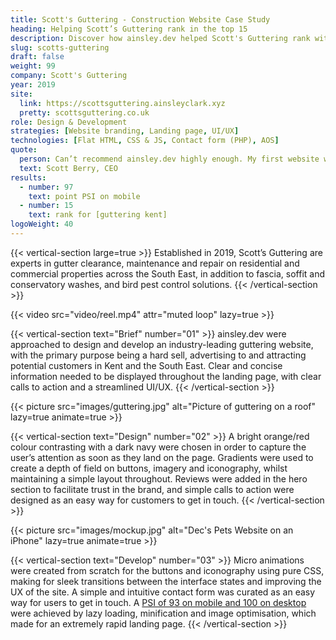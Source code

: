 ```yaml
---
title: Scott's Guttering - Construction Website Case Study
heading: Helping Scott’s Guttering rank in the top 15
description: Discover how ainsley.dev helped Scott's Guttering rank within the top 15 by designing a sleek and easy to use landing page.
slug: scotts-guttering
draft: false
weight: 99
company: Scott's Guttering
year: 2019
site:
  link: https://scottsguttering.ainsleyclark.xyz
  pretty: scottsguttering.co.uk
role: Design & Development
strategies: [Website branding, Landing page, UI/UX]
technologies: [Flat HTML, CSS & JS, Contact form (PHP), AOS]
quote:
  person: Can’t recommend ainsley.dev highly enough. My first website was completed quickly and without any problems. All my comments and preferences were taken on board, creating an end product I’m very, very happy with. ⭐⭐⭐⭐⭐
  text: Scott Berry, CEO
results:
  - number: 97
    text: point PSI on mobile
  - number: 15
    text: rank for [guttering kent]
logoWeight: 40
---
```


<!-- Intro -->
{{< vertical-section large=true >}}
Established in 2019, Scott’s Guttering are experts in gutter clearance, maintenance and repair on residential and
commercial properties across the South East, in addition to fascia, soffit and conservatory washes, and bird pest
control solutions.
{{< /vertical-section >}}

<!-- Reel -->
{{< video src="video/reel.mp4" attr="muted loop" lazy=true >}}

<!-- Brief -->
{{< vertical-section text="Brief" number="01" >}}
ainsley.dev were approached to design and develop an industry-leading guttering website, with the primary purpose being
a hard sell, advertising to and attracting potential customers in Kent and the South East. Clear and concise information
needed to be displayed throughout the landing page, with clear calls to action and a streamlined UI/UX.
{{< /vertical-section >}}

<!-- Video -->
{{< picture src="images/guttering.jpg" alt="Picture of guttering on a roof" lazy=true animate=true >}}

<!-- Design -->
{{< vertical-section text="Design" number="02" >}}
A bright orange/red colour contrasting with a dark navy were chosen in order to capture the user’s attention as soon as
they land on the page. Gradients were used to create a depth of field on buttons, imagery and iconography, whilst
maintaining a simple layout throughout. Reviews were added in the hero section to facilitate trust in the brand, and
simple calls to action were designed as an easy way for customers to get in touch.
{{< /vertical-section >}}

<!-- Mockup -->
{{< picture src="images/mockup.jpg" alt="Dec's Pets Website on an iPhone" lazy=true animate=true >}}

<!-- Development -->
{{< vertical-section text="Develop" number="03" >}}
Micro animations were created from scratch for the buttons and iconography using pure CSS, making for sleek transitions
between the interface states and improving the UX of the site. A simple and intuitive contact form was curated as an
easy way for users to get in touch.
A [PSI of 93 on mobile and 100 on desktop](https://pagespeed.web.dev/report?url=https%3A%2F%2Fscottsguttering.co.uk%2F)
were achieved by lazy loading, minification and image optimisation, which made for an extremely rapid landing page.
{{< /vertical-section >}}
